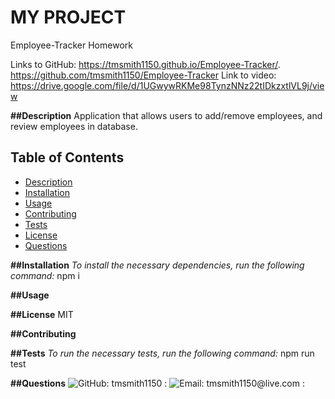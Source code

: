 # MY PROJECT
  Employee-Tracker Homework

  Links to GitHub: https://tmsmith1150.github.io/Employee-Tracker/.
                   https://github.com/tmsmith1150/Employee-Tracker
  Link to video: https://drive.google.com/file/d/1UGwywRKMe98TynzNNz22tIDkzxtlVL9j/view

__##Description__
Application that allows users to add/remove employees, and review employees in database.

## Table of Contents
- [Description](#Description)
- [Installation](#Installation)
- [Usage](#Usage)
- [Contributing](#Contributing)
- [Tests](#Tests)
- [License](#License)
- [Questions](#Questions)

__##Installation__
_To install the necessary dependencies, run the following command:_
npm i

__##Usage__


__##License__
MIT

__##Contributing__


__##Tests__
_To run the necessary tests, run the following command:_
npm run test

__##Questions__
![GitHub: tmsmith1150 : ](https://github.com/tmsmith1150?tab=repositories)
![Email: tmsmith1150@live.com : ]("mailto:tmsmith1150@live.com")